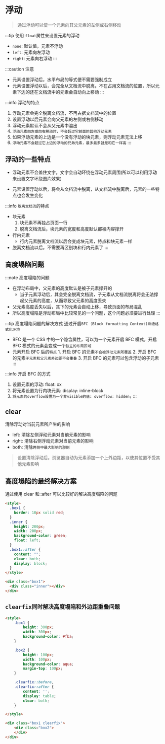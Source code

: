 # 浮动

> 通过浮动可以使一个元素向其父元素的左侧或右侧移动

:::tip 使用 `float`属性来设置元素的浮动
- `none`: 默认值，元素不浮动
- `left`: 元素向左浮动
- `right`: 元素向右浮动
:::

:::caution 注意
- 元素设置浮动后，水平布局的等式便不需要强制成立
- 元素设置浮动以后，会完全从文档流中脱离，不在占用文档流的位置，所以元素下边的还在文档流中的元素会自动向上移动
:::

:::info 浮动的特点
1. 浮动元素会完全脱离文档流，不再占据文档流中的位置
2. 设置浮动以后元素会向父元素的左侧或右侧移动
3. 浮动元素默认不会从父元素中溢出
4. `浮动元素向左或向右移动时，不会超过它前面的其他浮动元素`
5. 如果浮动元素的上边是一个没有浮动的块元素，则浮动元素无法上移
6. `浮动元素不会超过它上边的浮动的兄弟元素，最多最多就是和它一样高`
:::

## 浮动的一些特点

- 浮动元素不会盖住文字，文字会自动环绕在浮动元素周围(所以可以利用浮动来设置文字环绕图片效果)

- 元素设置浮动以后，将会从文档流中脱离，从文档流中脱离后，元素的一些特点也会发生变化

:::info `脱离文档流`的特点
- 块元素
  1. 块元素不再独占页面一行
  2. 脱离文档流后，块元素的宽度和高度默认都被内容撑开
- 行内元素
  - 行内元素脱离文档流以后会变成块元素，特点和块元素一样
- 脱离文档流以后，不需要再区别块和行内元素了
:::

## 高度塌陷问题

:::note 高度塌陷的问题
- 在浮动布局中，父元素的高度默认是被子元素撑开的
  - 当子元素浮动后，其会完全脱离文档流，子元素从文档流脱离将会无法撑起父元素的高度，从而导致父元素的高度丢失
- 父元素高度丢失以后，其下的元素会自动上移，导致页面的布局混乱
- 所以高度塌陷是浮动布局中比较常见的一个问题，这个问题必须要进行处理
:::

:::tip 高度塌陷问题的解决方式
通过开启`BFC (Block formatting Context)块级格式化环境`
- BFC 是一个 CSS 中的一个隐含属性，可以为一个元素开启 BFC 模式，开启 BFC 模式的元素会变成一个`独立的布局区域`
- 元素开启 BFC 后的`特点` 1. 开启 BFC 的元素`不会被浮动元素所覆盖` 2. 开启 BFC 的元素`子元素和父元素外边距不会重叠` 3. 开启 BFC 的元素可以包含浮动的子元素
:::

:::info 开启 BFC 的方式
1. 设置元素的浮动: float: xx
2. 将元素设置为行内块元素: display: inline-block
3. `将元素的overflow设置为一个非visible的值: overflow: hidden;`
:::


## clear

清除浮动对当前元素所产生的影响

- left: 清除左侧浮动元素对当前元素的影响
- right: 清除右侧浮动元素对当前元素的影响
- both: 清除`两侧中最大影响的那侧`

> 设置清除浮动后，浏览器自动为元素添加一个上外边距，以使其位置不受其他元素影响

## 高度塌陷的最终解决方案

通过使用 clear 和::after 可以比较好的解决高度塌陷的问题

```html {11-15}
<style>
  .box1 {
    border: 10px solid red;
  }
  .inner {
    height: 200px;
    width: 200px;
    background-color: green;
    float: left;
  }
  .box1::after {
    content: "";
    clear: both;
    display: block;
  }
</style>

<div class="box1">
  <div class="inner"></div>
</div>
```

## `clearfix同时解决高度塌陷和外边距重叠问题`

```html {15-20,24}
<style>
    .box1 {
        height: 300px;
        width: 300px;
        background-color: #fba;
    }

    .box2 {
        height: 100px;
        width: 100px;
        background-color: aqua;
        margin-top: 100px;
    }

    .clearfix::before,
    .clearfix::after {
        content: '';
        display: table;
        clear: both;
    }

</style>

<div class="box1 clearfix">
    <div class="box2">
    </div>
</div>
```